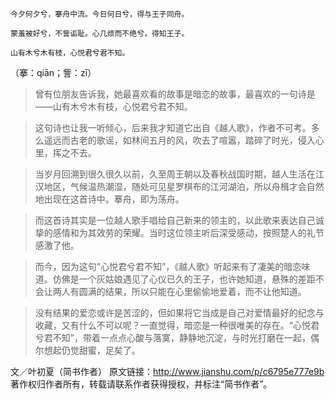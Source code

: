 ```
今夕何夕兮，搴舟中流。今日何日兮，得与王子同舟。

蒙羞被好兮，不訾诟耻。心几烦而不绝兮，得知王子。

山有木兮木有枝，心悦君兮君不知。
```
（搴：qiān；訾：zī）
>曾有位朋友告诉我，她最喜欢看的故事是暗恋的故事，最喜欢的一句诗是——山有木兮木有枝，心悦君兮君不知。

>这句诗也让我一听倾心，后来我才知道它出自《越人歌》，作者不可考。多么遥远而古老的歌谣，如林间五月的风，吹去了喧嚣，踏碎了时光，侵入心里，挥之不去。

>当岁月回溯到很久很久以前，久至周王朝以及春秋战国时期，越人生活在江汉地区，气候温热潮湿，随处可见星罗棋布的江河湖泊，所以舟楫才会自然地出现在这首诗中。搴舟，即为荡舟。

>而这首诗其实是一位越人歌手唱给自己新来的领主的，以此歌来表达自己诚挚的感情和为其效劳的荣耀。当时这位领主听后深受感动，按照楚人的礼节感激了他。

>而今，因为这句“心悦君兮君不知”，《越人歌》听起来有了凄美的暗恋味道。仿佛是一个灰姑娘遇见了心仪已久的王子，也许她知道，悬殊的差距不会让两人有圆满的结果，所以只能在心里偷偷地爱着，而不让他知道。

>没有结果的爱恋或许是苦涩的，但如果将它当成是自己对爱情最好的纪念与收藏，又有什么不可以呢？一直觉得，暗恋是一种很唯美的存在。“心悦君兮君不知”，带着一点点心酸与落寞，静静地沉淀，与时光打磨在一起，偶尔想起仍觉甜蜜，足矣了。

文／叶初夏（简书作者）
原文链接：http://www.jianshu.com/p/c6795e777e9b
著作权归作者所有，转载请联系作者获得授权，并标注“简书作者”。
